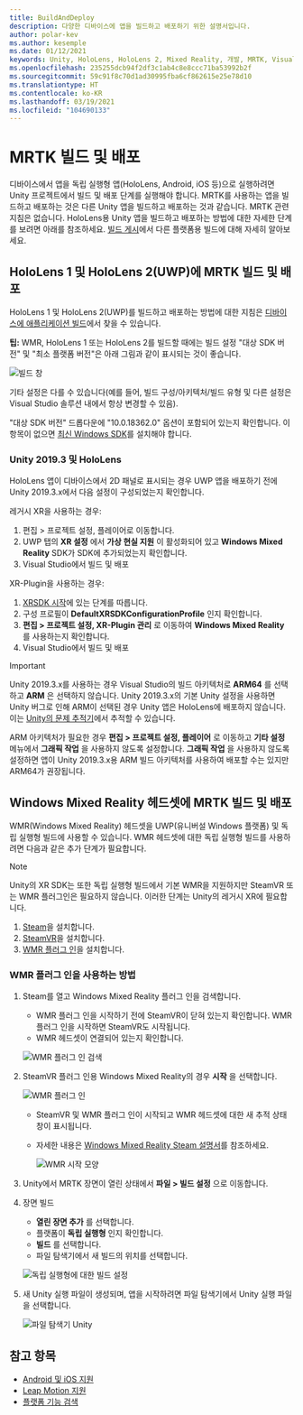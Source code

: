 ```yaml
---
title: BuildAndDeploy
description: 다양한 디바이스에 앱을 빌드하고 배포하기 위한 설명서입니다.
author: polar-kev
ms.author: kesemple
ms.date: 01/12/2021
keywords: Unity, HoloLens, HoloLens 2, Mixed Reality, 개발, MRTK, Visual Studio, Android, IOS
ms.openlocfilehash: 235255dcb94f2df3c1ab4c8e8ccc71ba53992b2f
ms.sourcegitcommit: 59c91f8c70d1ad30995fba6cf862615e25e78d10
ms.translationtype: HT
ms.contentlocale: ko-KR
ms.lasthandoff: 03/19/2021
ms.locfileid: "104690133"
---
```

# <a name="building-and-deploying-mrtk"></a>MRTK 빌드 및 배포

디바이스에서 앱을 독립 실행형 앱(HoloLens, Android, iOS 등)으로 실행하려면 Unity 프로젝트에서 빌드 및 배포 단계를 실행해야 합니다. MRTK를 사용하는 앱을 빌드하고 배포하는 것은 다른 Unity 앱을 빌드하고 배포하는 것과 같습니다. MRTK 관련 지침은 없습니다. HoloLens용 Unity 앱을 빌드하고 배포하는 방법에 대한 자세한 단계를 보려면 아래를 참조하세요.  [빌드 게시](https://docs.unity3d.com/Manual/PublishingBuilds.html)에서 다른 플랫폼용 빌드에 대해 자세히 알아보세요.

## <a name="building-and-deploying-mrtk-to-hololens-1-and-hololens-2-uwp"></a>HoloLens 1 및 HoloLens 2(UWP)에 MRTK 빌드 및 배포

HoloLens 1 및 HoloLens 2(UWP)를 빌드하고 배포하는 방법에 대한 지침은 [디바이스에 애플리케이션 빌드](https://docs.microsoft.com/windows/mixed-reality/mrlearning-base-ch1#build-your-application-to-your-device)에서 찾을 수 있습니다.

**팁:** WMR, HoloLens 1 또는 HoloLens 2를 빌드할 때에는 빌드 설정 "대상 SDK 버전" 및 "최소 플랫폼 버전"은 아래 그림과 같이 표시되는 것이 좋습니다.

![빌드 창](../features/images/getting-started/BuildWindow.png)

기타 설정은 다를 수 있습니다(예를 들어, 빌드 구성/아키텍처/빌드 유형 및 다른 설정은 Visual Studio 솔루션 내에서 항상 변경할 수 있음).

"대상 SDK 버전" 드롭다운에 "10.0.18362.0" 옵션이 포함되어 있는지 확인합니다. 이 항목이 없으면 [최신 Windows SDK](https://developer.microsoft.com/windows/downloads/windows-10-sdk)를 설치해야 합니다.

### <a name="unity-20193-and-hololens"></a>Unity 2019.3 및 HoloLens

HoloLens 앱이 디바이스에서 2D 패널로 표시되는 경우 UWP 앱을 배포하기 전에 Unity 2019.3.x에서 다음 설정이 구성되었는지 확인합니다.

레거시 XR을 사용하는 경우:

1. 편집 > 프로젝트 설정, 플레이어로 이동합니다.
1. UWP 탭의 **XR 설정** 에서 **가상 현실 지원** 이 활성화되어 있고 **Windows Mixed Reality** SDK가 SDK에 추가되었는지 확인합니다.
1. Visual Studio에서 빌드 및 배포

XR-Plugin을 사용하는 경우:

1. [XRSDK 시작](../configuration/getting-started-with-mrtk-and-xrsdk.md)에 있는 단계를 따릅니다.
1. 구성 프로필이 **DefaultXRSDKConfigurationProfile** 인지 확인합니다.
1. **편집 > 프로젝트 설정, XR-Plugin 관리** 로 이동하여 **Windows Mixed Reality** 를 사용하는지 확인합니다.
1. Visual Studio에서 빌드 및 배포

>[!IMPORTANT]
> Unity 2019.3.x를 사용하는 경우 Visual Studio의 빌드 아키텍처로 **ARM64** 를 선택하고 **ARM** 은 선택하지 않습니다. Unity 2019.3.x의 기본 Unity 설정을 사용하면 Unity 버그로 인해 ARM이 선택된 경우 Unity 앱은 HoloLens에 배포하지 않습니다. 이는 [Unity의 문제 추적기](https://issuetracker.unity3d.com/issues/enabling-graphics-jobs-in-2019-dot-3-x-results-in-a-crash-or-nothing-rendering-on-hololens-2)에서 추적할 수 있습니다.
>
> ARM 아키텍처가 필요한 경우 **편집 > 프로젝트 설정, 플레이어** 로 이동하고 **기타 설정** 메뉴에서 **그래픽 작업** 을 사용하지 않도록 설정합니다. **그래픽 작업** 을 사용하지 않도록 설정하면 앱이 Unity 2019.3.x용 ARM 빌드 아키텍처를 사용하여 배포할 수는 있지만 ARM64가 권장됩니다.

## <a name="building-and-deploying-mrtk-to-a-windows-mixed-reality-headset"></a>Windows Mixed Reality 헤드셋에 MRTK 빌드 및 배포

WMR(Windows Mixed Reality) 헤드셋을 UWP(유니버설 Windows 플랫폼) 및 독립 실행형 빌드에 사용할 수 있습니다.  WMR 헤드셋에 대한 독립 실행형 빌드를 사용하려면 다음과 같은 추가 단계가 필요합니다.

> [!NOTE]
> Unity의 XR SDK는 또한 독립 실행형 빌드에서 기본 WMR을 지원하지만 SteamVR 또는 WMR 플러그인은 필요하지 않습니다. 이러한 단계는 Unity의 레거시 XR에 필요합니다.

1. [Steam](https://store.steampowered.com/about/)을 설치합니다.
1. [SteamVR](https://store.steampowered.com/app/250820/SteamVR/)을 설치합니다.
1. [WMR 플러그 인](https://store.steampowered.com/app/719950/Windows_Mixed_Reality_for_SteamVR/)을 설치합니다.

### <a name="how-to-use-wmr-plugin"></a>WMR 플러그 인을 사용하는 방법

1. Steam를 열고 Windows Mixed Reality 플러그 인을 검색합니다.
    - WMR 플러그 인을 시작하기 전에 SteamVR이 닫혀 있는지 확인합니다. WMR 플러그 인을 시작하면 SteamVR도 시작됩니다.
    - WMR 헤드셋이 연결되어 있는지 확인합니다.

    ![WMR 플러그 인 검색](../features/images/build-deploy/WMR/SteamSearchWMRPlugin.png)

1. SteamVR 플러그 인용 Windows Mixed Reality의 경우 **시작** 을 선택합니다.

    ![WMR 플러그 인](../features/images/build-deploy/WMR/WMRPlugin.png)

    - SteamVR 및 WMR 플러그 인이 시작되고 WMR 헤드셋에 대한 새 추적 상태 창이 표시됩니다.
    - 자세한 내용은 [Windows Mixed Reality Steam 설명서](https://support.microsoft.com/help/4053622/windows-10-play-steamvr-games-in-windows-mixed-reality)를 참조하세요.

        ![WMR 시작 모양](../features/images/build-deploy/WMR/WMRPluginActive.png)

1. Unity에서 MRTK 장면이 열린 상태에서 **파일 > 빌드 설정** 으로 이동합니다.

1. 장면 빌드
    - **열린 장면 추가** 를 선택합니다.
    - 플랫폼이 **독립 실행형** 인지 확인합니다.
    - **빌드** 를 선택합니다.
    - 파일 탐색기에서 새 빌드의 위치를 선택합니다.

    ![독립 실행형에 대한 빌드 설정](../features/images/build-deploy/WMR/BuildSettingsStandaloneUnity.png)

1. 새 Unity 실행 파일이 생성되며, 앱을 시작하려면 파일 탐색기에서 Unity 실행 파일을 선택합니다.

    ![파일 탐색기 Unity](../features/images/build-deploy/WMR/FileExplorerUnityExe.png)

## <a name="see-also"></a>참고 항목

- [Android 및 iOS 지원](../features/cross-platform/using-ar-foundation.md)
- [Leap Motion 지원](../features/cross-platform/leap-motion-mrtk.md)
- [플랫폼 기능 검색](../features/cross-platform/detecting-platform-capabilities.md)

